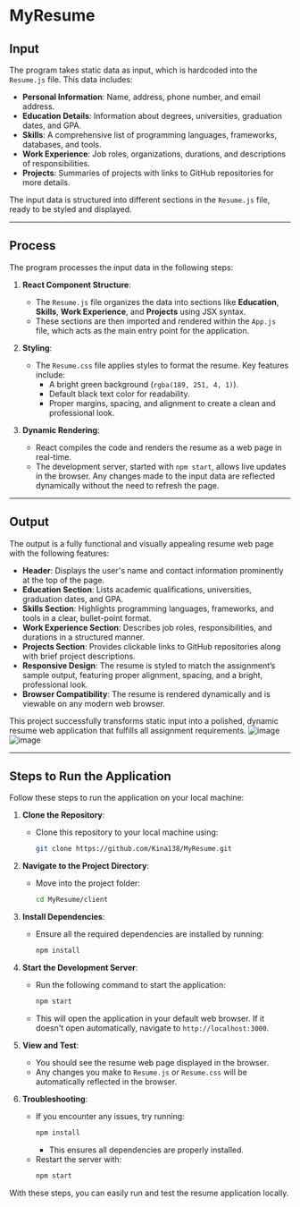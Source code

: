 # MyResume

## Input
The program takes static data as input, which is hardcoded into the `Resume.js` file. This data includes:
- **Personal Information**: Name, address, phone number, and email address.
- **Education Details**: Information about degrees, universities, graduation dates, and GPA.
- **Skills**: A comprehensive list of programming languages, frameworks, databases, and tools.
- **Work Experience**: Job roles, organizations, durations, and descriptions of responsibilities.
- **Projects**: Summaries of projects with links to GitHub repositories for more details.

The input data is structured into different sections in the `Resume.js` file, ready to be styled and displayed.

---

## Process
The program processes the input data in the following steps:

1. **React Component Structure**:
   - The `Resume.js` file organizes the data into sections like **Education**, **Skills**, **Work Experience**, and **Projects** using JSX syntax.
   - These sections are then imported and rendered within the `App.js` file, which acts as the main entry point for the application.

2. **Styling**:
   - The `Resume.css` file applies styles to format the resume. Key features include:
     - A bright green background (`rgba(189, 251, 4, 1)`).
     - Default black text color for readability.
     - Proper margins, spacing, and alignment to create a clean and professional look.

3. **Dynamic Rendering**:
   - React compiles the code and renders the resume as a web page in real-time.
   - The development server, started with `npm start`, allows live updates in the browser. Any changes made to the input data are reflected dynamically without the need to refresh the page.

---

## Output
The output is a fully functional and visually appealing resume web page with the following features:
- **Header**: Displays the user's name and contact information prominently at the top of the page.
- **Education Section**: Lists academic qualifications, universities, graduation dates, and GPA.
- **Skills Section**: Highlights programming languages, frameworks, and tools in a clear, bullet-point format.
- **Work Experience Section**: Describes job roles, responsibilities, and durations in a structured manner.
- **Projects Section**: Provides clickable links to GitHub repositories along with brief project descriptions.
- **Responsive Design**: The resume is styled to match the assignment’s sample output, featuring proper alignment, spacing, and a bright, professional look.
- **Browser Compatibility**: The resume is rendered dynamically and is viewable on any modern web browser.

This project successfully transforms static input into a polished, dynamic resume web application that fulfills all assignment requirements.
![image](https://github.com/user-attachments/assets/e7dcf7fa-ea4a-4a6e-b9e5-35f8c6c5fc2e)
![image](https://github.com/user-attachments/assets/61321880-7297-45e6-be6c-4e25abd0ac94)

---

## Steps to Run the Application
Follow these steps to run the application on your local machine:

1. **Clone the Repository**:
   - Clone this repository to your local machine using:
     ```bash
     git clone https://github.com/Kina138/MyResume.git
     ```

2. **Navigate to the Project Directory**:
   - Move into the project folder:
     ```bash
     cd MyResume/client
     ```

3. **Install Dependencies**:
   - Ensure all the required dependencies are installed by running:
     ```bash
     npm install
     ```

4. **Start the Development Server**:
   - Run the following command to start the application:
     ```bash
     npm start
     ```
   - This will open the application in your default web browser. If it doesn't open automatically, navigate to `http://localhost:3000`.

5. **View and Test**:
   - You should see the resume web page displayed in the browser.
   - Any changes you make to `Resume.js` or `Resume.css` will be automatically reflected in the browser.

6. **Troubleshooting**:
   - If you encounter any issues, try running:
     ```bash
     npm install
     ```
     - This ensures all dependencies are properly installed.
   - Restart the server with:
     ```bash
     npm start
     ```

With these steps, you can easily run and test the resume application locally.
